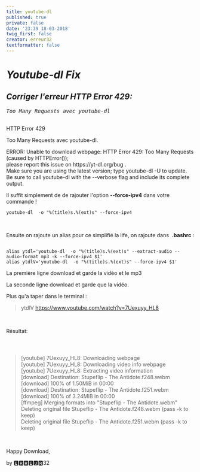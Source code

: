 ```yaml
---
title: youtube-dl
published: true
private: false
date: '23:39 18-03-2018'
twig_first: false
creator: erreur32
textformatter: false
---
```


<h1 id="mcetoc_1c8tka4fc0"><em>Youtube-dl Fix</em></h1>
<h2 id="mcetoc_1c8tld7161"><em>Corriger l'erreur HTTP Error 429: </em></h2>
<pre id="mcetoc_1c8tlbg0e0"><em>Too Many Requests avec youtube-dl<br /><br /></em></pre>
<div class="notices yellow">
<p>HTTP Error 429</p>
<p>Too Many Requests avec youtube-dl.</p>
</div>
<div class="notices red">
<p>ERROR: Unable to download webpage: HTTP Error 429: Too Many Requests (caused by HTTPError());<br />please report this issue on https://yt-dl.org/bug .<br />Make sure you are using the latest version; type youtube-dl -U to update.<br />Be sure to call youtube-dl with the --verbose flag and include its complete output.</p>
</div>
<p id="mcetoc_1c8tle8p82">Il suffit simplement de de rajouter l'option <strong>--force-ipv4</strong> dans votre commande !</p>
<pre><code>youtube-dl  -o "%(title)s.%(ext)s" --force-ipv4 </code></pre>
<p>&nbsp;</p>
<p>Ensuite on rajoute un alias pour ce simplifi&eacute; la life, on rajoute dans&nbsp; <strong> .bashrc</strong> :</p>
<pre><code>
alias ytdl='youtube-dl  -o "%(title)s.%(ext)s" --extract-audio --audio-format mp3 -k --force-ipv4 $1'
alias ytdlV='youtube-dl  -o "%(title)s.%(ext)s" --force-ipv4 $1'</code></pre>
<div class="notices blue">
<p>La premi&egrave;re ligne download et garde la vid&egrave;o et le mp3</p>
<p>La seconde ligne download et garde que la vid&eacute;o.</p>
</div>
<p>Plus qu'a taper dans le terminal&nbsp;:</p>
<blockquote>ytdlV <a href="https://www.youtube.com/watch?v=7Uexuyy_HL8">https://www.youtube.com/watch?v=7Uexuyy_HL8</a></blockquote>
<p>&nbsp;</p>
<div class="notices green">
<p>R&eacute;sultat:</p>
</div>
<h3 id="mcetoc_1c8tkb2n01"><code> </code></h3>
<blockquote>[youtube] 7Uexuyy_HL8: Downloading webpage<br /> [youtube] 7Uexuyy_HL8: Downloading video info webpage<br /> [youtube] 7Uexuyy_HL8: Extracting video information<br /> [download] Destination: Stupeflip - The Antidote.f248.webm<br /> [download] 100% of 1.50MiB in 00:00<br /> [download] Destination: Stupeflip - The Antidote.f251.webm<br /> [download] 100% of 3.24MiB in 00:00<br /> [ffmpeg] Merging formats into "Stupeflip - The Antidote.webm"<br /> Deleting original file Stupeflip - The Antidote.f248.webm (pass -k to keep)<br /> Deleting original file Stupeflip - The Antidote.f251.webm (pass -k to keep)</blockquote>
<p>&nbsp;</p>
<p>Happy Download,</p>
<p>by 🅴🆁🆁🅴🆄🆁32</p>
